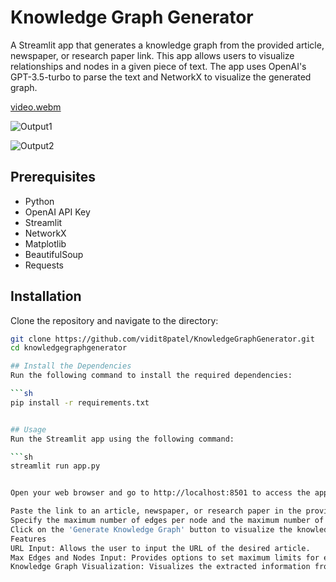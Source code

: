 # Knowledge Graph Generator

A Streamlit app that generates a knowledge graph from the provided article, newspaper, or research paper link. This app allows users to visualize relationships and nodes in a given piece of text. The app uses OpenAI's GPT-3.5-turbo to parse the text and NetworkX to visualize the generated graph.

[video.webm](https://github.com/vidit8patel/KnowledgeGraphGenerator/assets/105821053/c2a22291-6d22-454b-bd6b-e5ee9909e429)

![Output1](https://github.com/vidit8patel/KnowledgeGraphGenerator/assets/105821053/68b79242-18c3-46fc-9b11-232b0f2edc89)

![Output2](https://github.com/vidit8patel/KnowledgeGraphGenerator/assets/105821053/07615117-0eda-4bda-935d-13f682310122)


## Prerequisites

- Python
- OpenAI API Key
- Streamlit
- NetworkX
- Matplotlib
- BeautifulSoup
- Requests

## Installation

Clone the repository and navigate to the directory:

```sh
git clone https://github.com/vidit8patel/KnowledgeGraphGenerator.git
cd knowledgegraphgenerator

## Install the Dependencies
Run the following command to install the required dependencies:

```sh
pip install -r requirements.txt


## Usage
Run the Streamlit app using the following command:

```sh
streamlit run app.py


Open your web browser and go to http://localhost:8501 to access the app.

Paste the link to an article, newspaper, or research paper in the provided input field.
Specify the maximum number of edges per node and the maximum number of nodes for the graph.
Click on the 'Generate Knowledge Graph' button to visualize the knowledge graph.
Features
URL Input: Allows the user to input the URL of the desired article.
Max Edges and Nodes Input: Provides options to set maximum limits for edges per node and nodes in the graph.
Knowledge Graph Visualization: Visualizes the extracted information from the article as a knowledge graph using nodes and edges to represent entities and their relationships.
